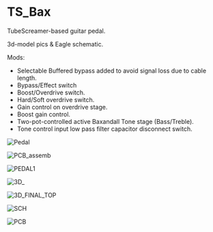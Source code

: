 # TS_Bax
TubeScreamer-based guitar pedal.

3d-model pics & Eagle schematic.

Mods:
* Selectable Buffered bypass added to avoid signal loss due to cable length.
* Bypass/Effect switch
* Boost/Overdrive switch.
* Hard/Soft overdrive switch.
* Gain control on overdrive stage.
* Boost gain control.
* Two-pot-controlled active Baxandall Tone stage (Bass/Treble).
* Tone control input low pass filter capacitor disconnect switch.


![Pedal](https://user-images.githubusercontent.com/47862781/161449279-999040a1-b77e-4c3c-8679-5285a865797a.jpg)




![PCB_assemb](https://user-images.githubusercontent.com/47862781/161449284-b13ffada-8915-48c2-b913-2280eee9e7d3.jpg)




![PEDAL1](https://user-images.githubusercontent.com/47862781/161449287-0f7df9c4-a612-4feb-8090-c2071fda3796.jpg)




![3D_](https://user-images.githubusercontent.com/47862781/161449289-fc424880-35dd-43b6-b4ee-4799be5bef49.jpg)




![3D_FINAL_TOP](https://user-images.githubusercontent.com/47862781/161449290-de7a3437-1a8a-4b8e-8785-44214ee37373.jpg)




![SCH](https://user-images.githubusercontent.com/47862781/161449326-09038f9f-c267-4689-a92e-6c3b2c16be15.jpg)




![PCB](https://user-images.githubusercontent.com/47862781/161449328-34416f4b-a37d-42a8-a8ed-d6a575d6ac7d.png)
